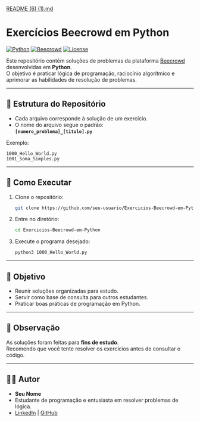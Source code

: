 [README (6) (1).md](https://github.com/user-attachments/files/22263205/README.6.1.md)
# Exercícios Beecrowd em Python

[![Python](https://img.shields.io/badge/Python-3.x-blue?logo=python)](https://www.python.org/)
[![Beecrowd](https://img.shields.io/badge/Beecrowd-Online_Judge-orange)](https://www.beecrowd.com.br/)
[![License](https://img.shields.io/badge/license-MIT-green)](LICENSE)

Este repositório contém soluções de problemas da plataforma [Beecrowd](https://www.beecrowd.com.br/) desenvolvidas em **Python**.  
O objetivo é praticar lógica de programação, raciocínio algorítmico e aprimorar as habilidades de resolução de problemas.

---

## 📂 Estrutura do Repositório

- Cada arquivo corresponde à solução de um exercício.
- O nome do arquivo segue o padrão:  
  **`[numero_problema]_[titulo].py`**

Exemplo:  
```
1000_Hello_World.py
1001_Soma_Simples.py
```

---

## 🚀 Como Executar

1. Clone o repositório:
   ```bash
   git clone https://github.com/seu-usuario/Exercicios-Beecrowd-em-Python.git
   ```
2. Entre no diretório:
   ```bash
   cd Exercicios-Beecrowd-em-Python
   ```
3. Execute o programa desejado:
   ```bash
   python3 1000_Hello_World.py
   ```

---

## 🎯 Objetivo

- Reunir soluções organizadas para estudo.
- Servir como base de consulta para outros estudantes.
- Praticar boas práticas de programação em Python.

---

## 📌 Observação

As soluções foram feitas para **fins de estudo**.  
Recomendo que você tente resolver os exercícios antes de consultar o código.

---

## 👨‍💻 Autor

- **Seu Nome**  
- Estudante de programação e entusiasta em resolver problemas de lógica.  
- [LinkedIn](https://linkedin.com/in/seu-usuario) | [GitHub](https://github.com/seu-usuario)
